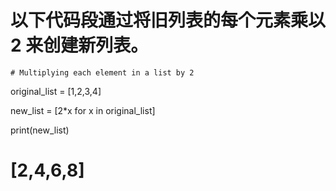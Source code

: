 # 以下代码段通过将旧列表的每个元素乘以 2 来创建新列表。



    # Multiplying each element in a list by 2
  
  original_list = [1,2,3,4]
  
  new_list = [2*x for x in original_list]
  
  print(new_list)
  # [2,4,6,8]
